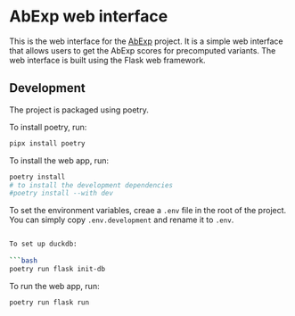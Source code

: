 # AbExp web interface

This is the web interface for the [AbExp](https://github.com/gagneurlab/abexp) project.
It is a simple web interface that allows users to get the AbExp scores for precomputed variants.
The web interface is built using the Flask web framework.

## Development

The project is packaged using poetry.

To install poetry, run:

```bash
pipx install poetry
```

To install the web app, run:

```bash
poetry install
# to install the development dependencies
#poetry install --with dev
```

To set the environment variables, creae a `.env` file in the root of the project.
You can simply copy `.env.development` and rename it to `.env`.

```bash

To set up duckdb:
    
```bash
poetry run flask init-db
```

To run the web app, run:

```bash
poetry run flask run
```

